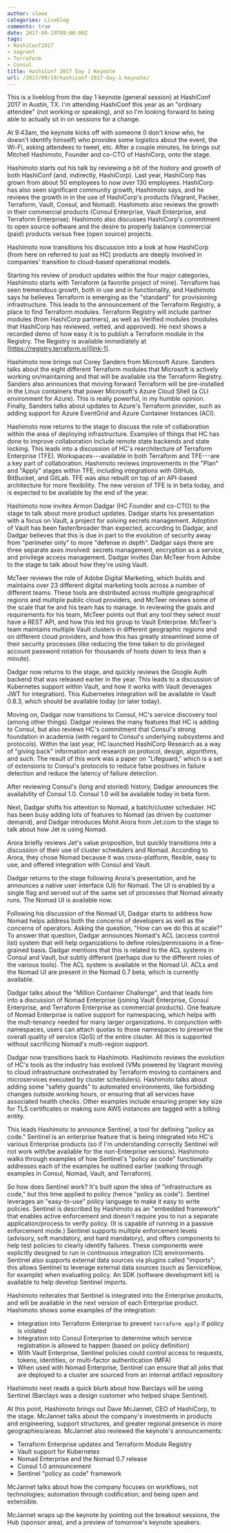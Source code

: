 ```yaml
---
author: slowe
categories: Liveblog
comments: true
date: 2017-09-19T09:00:00Z
tags:
- HashiConf2017
- Vagrant
- Terraform
- Consul
title: HashiConf 2017 Day 1 Keynote
url: /2017/09/19/hashiconf-2017-day-1-keynote/
---
```


This is a liveblog from the day 1 keynote (general session) at HashiConf 2017 in Austin, TX. I'm attending HashiConf this year as an "ordinary attendee" (not working or speaking), and so I'm looking forward to being able to actually sit in on sessions for a change.<!--more-->

At 9:43am, the keynote kicks off with someone (I don't know who, he doesn't identify himself) who provides some logistics about the event, the Wi-Fi, asking attendees to tweet, etc. After a couple minutes, he brings out Mitchell Hashimoto, Founder and co-CTO of HashiCorp, onto the stage.

Hashimoto starts out his talk by reviewing a bit of the history and growth of both HashiConf (and, indirectly, HashiCorp). Last year, HashiCorp has grown from about 50 employees to now over 130 employees. HashiCorp has also seen significant community growth, Hashimoto says, and he reviews the growth in in the use of HashiCorp's products (Vagrant, Packer, Terraform, Vault, Consul, and Nomad). Hashimoto also reviews the growth in their commercial products (Consul Enterprise, Vault Enterprise, and Terraform Enterprise). Hashimoto also discusses HashiCorp's commitment to open source software and the desire to properly balance commercial (paid) products versus free (open source) projects.

Hashimoto now transitions his discussion into a look at how HashiCorp (from here on referred to just as HC) products are deeply involved in companies' transition to cloud-based operational models.

Starting his review of product updates within the four major categories, Hashimoto starts with Terraform (a favorite project of mine). Terraform has seen tremendous growth, both in use and in functionality, and Hashimoto says he believes Terraform is emerging as the "standard" for provisioning infrastructure. This leads to the announcement of the Terraform Registry, a place to find Terraform modules. Terraform Registry will include partner modules (from HashiCorp partners), as well as Verified modules (modules that HashiCorp has reviewed, vetted, and approved). He next shows a recorded demo of how easy it is to publish a Terraform module in the Registry. The Registry is available immediately at [https://registry.terraform.io][link-1].

Hashimoto now brings out Corey Sanders from Microsoft Azure. Sanders talks about the eight different Terraform modules that Microsoft is actively working on/maintaining and that will be available via the Terraform Registry. Sanders also announces that moving forward Terraform will be pre-installed in the Linux containers that power Microsoft's Azure Cloud Shell (a CLI environment for Azure). This is really powerful, in my humble opinion. Finally, Sanders talks about updates to Azure's Terraform provider, such as adding support for Azure EventGrid and Azure Container Instances (ACI).

Hashimoto now returns to the stage to discuss the role of collaboration within the area of deploying infrastructure. Examples of things that HC has done to improve collaboration include remote state backends and state locking. This leads into a discussion of HC's rearchitecture of Terraform Enterprise (TFE). Workspaces---available in both Terraform and TFE---are a key part of collaboration. Hashimoto reviews improvements in the "Plan" and "Apply" stages within TFE, including integrations with GitHub, BitBucket, and GitLab. TFE was also rebuilt on top of an API-based architecture for more flexibility. The new version of TFE is in beta today, and is expected to be available by the end of the year.

Hashimoto now invites Armon Dadgar (HC Founder and co-CTO) to the stage to talk about more product updates. Dadgar starts his presentation with a focus on Vault, a project for solving secrets management. Adoption of Vault has been faster/broader than expected, according to Dadgar, and Dadgar believes that this is due in part to the evolution of security away from "perimeter only" to more "defense in depth". Dadgar says there are three separate axes involved: secrets management, encryption as a service, and privilege access management. Dadgar invites Dan McTeer from Adobe to the stage to talk about how they're using Vault.

McTeer reviews the role of Adobe Digital Marketing, which builds and maintains over 23 different digital marketing tools across a number of different teams. These tools are distributed across multiple geographical regions and multiple public cloud providers, and McTeer reviews some of the scale that he and his team has to manage. In reviewing the goals and requirements for his team, McTeer points out that any tool they select _must_ have a REST API, and how this led his group to Vault Enterprise. McTeer's team maintains multiple Vault clusters in different geographic regions and on different cloud providers, and how this has greatly streamlined some of their security processes (like reducing the time taken to do privileged account password rotation for thousands of hosts down to less than a minute).

Dadgar now returns to the stage, and quickly reviews the Google Auth backend that was released earlier in the year. This leads to a discussion of Kubernetes support within Vault, and how it works with Vault (leverages JWT for integration). This Kubernetes integration will be available in Vault 0.8.3, which should be available today (or later today).

Moving on, Dadgar now transitions to Consul, HC's service discovery tool (among other things). Dadgar reviews the many features that HC is adding to Consul, but also reviews HC's commitment that Consul's strong foundation in academia (with regard to Consul's underlying subsystems and protocols). Within the last year, HC launched HashiCorp Research as a way of "giving back" information and research on protocol, design, algorithms, and such. The result of this work was a paper on "Lifeguard," which is a set of extensions to Consul's protocols to reduce false positives in failure detection and reduce the latency of failure detection.

After reviewing Consul's (long and storied) history, Dadgar announces the availability of Consul 1.0. Consul 1.0 will be available today in beta form.

Next, Dadgar shifts his attention to Nomad, a batch/cluster scheduler. HC has been busy adding lots of features to Nomad (as driven by customer demand), and Dadgar introduces Mohit Arora from Jet.com to the stage to talk about how Jet is using Nomad.

Arora briefly reviews Jet's value proposition, but quickly transitions into a discussion of their use of cluster schedulers and Nomad. According to Arora, they chose Nomad because it was cross-platform, flexible, easy to use, and offered integration with Consul and Vault.

Dadgar returns to the stage following Arora's presentation, and he announces a native user interface (UI) for Nomad. The UI is enabled by a single flag and served out of the same set of processes that Nomad already runs. The Nomad UI is available now.

Following his discussion of the Nomad UI, Dadgar starts to address how Nomad helps address both the concerns of developers as well as the concerns of operators. Asking the question, "How can we do this at scale?" To answer that question, Dadgar announces Nomad's ACL (access control list) system that will help organizations to define roles/permissions in a fine-grained basis. Dadgar mentions that this is related to the ACL systems in Consul and Vault, but subtly different (perhaps due to the different roles of the various tools). The ACL system is available in the Nomad UI. ACLs and the Nomad UI are present in the Nomad 0.7 beta, which is currently available.

Dadgar talks about the "Million Container Challenge", and that leads him into a discussion of Nomad Enterprise (joining Vault Enterprise, Consul Enterprise, and Terraform Enterprise as commercial products). One feature of Nomad Enterprise is native support for namespacing, which helps with the mult-tenancy needed for many larger organizations. In conjunction with namespaces, users can attach quotas to those namespaces to preserve the overall quality of service (QoS) of the entire clsuter. All this is supported without sacrificing Nomad's multi-region support.

Dadgar now transitions back to Hashimoto. Hashimoto reviews the evolution of HC's tools as the industry has evolved (VMs powered by Vagrant moving to cloud infrastructure orchestrated by Terraform moving to containers and microservices executed by cluster schedulers). Hashimoto talks about adding some "safety guards" to automated environments, like forbidding changes outside working hours, or ensuring that all services have associated health checks. Other examples include ensuring proper key size for TLS certificates or making sure AWS instances are tagged with a billing entity.

This leads Hashimoto to announce Sentinel, a tool for defining "policy as code." Sentinel is an enterprise feature that is being integrated into HC's various Enterprise products (so if I'm understanding correctly Sentinel will not work with/be available for the non-Enterprise versions). Hashimoto walks through examples of how Sentinel's "policy as code" functionality addresses each of the examples he outlined earlier (walking through examples in Consul, Nomad, Vault, and Terraform).

So how does Sentinel work? It's built upon the idea of "infrastructure as code," but this time applied to policy (hence "policy as code"). Sentinel leverages an "easy-to-use" policy language to make it easy to write policies. Sentinel is described by Hashimoto as an "embedded framework" that enables active enforcement and doesn't require you to run a separate application/process to verify policy. (It is capable of running in a passive enforcement mode.) Sentinel supports multiple enforcement levels (advisory, soft mandatory, and hard mandatory), and offers components to help test policies to clearly identify failures. These components were explicitly designed to run in continuous integration (CI) environments. Sentinel also supports external data sources via plugins called "imports"; this allows Sentinel to leverage external data sources (such as ServiceNow, for example) when evaluating policy. An SDK (software development kit) is available to help develop Sentinel imports.

Hashimoto reiterates that Sentinel is integrated into the Enterprise products, and will be available in the next version of each Enterprise product. Hashimoto shows some examples of the integration:

* Integration into Terraform Enterprise to prevent `terraform apply` if policy is violated
* Integration into Consul Enterprise to determine which service registration is allowed to happen (based on policy definition)
* With Vault Enterprise, Sentinel policies could control access to requests, tokens, identities, or multi-factor authentication (MFA)
* When used with Nomad Enterprise, Sentinel can ensure that all jobs that are deployed to a cluster are sourced from an internal artifact repository

Hashimoto next reads a quick blurb about how Barclays will be using Sentinel (Barclays was a design customer who helped shape Sentinel).

At this point, Hashimoto brings out Dave McJannet, CEO of HashiCorp, to the stage. McJannet talks about the company's investments in products and engineering, support structures, and greater regional presence in more geographies/areas. McJannet also reviewed the keynote's announcements:

* Terraform Enterprise updates and Terraform Module Registry
* Vault support for Kubernetes
* Nomad Enterprise and the Nomad 0.7 release
* Consul 1.0 announcement
* Sentinel "policy as code" framework

McJannet talks about how the company focuses on workflows, not technologies; automation through codification; and being open and extensible.

McJannet wraps up the keynote by pointing out the breakout sessions, the Hub (sponsor area), and a preview of tomorrow's keynote speakers.

[link-1]: https://registry.terraform.io
